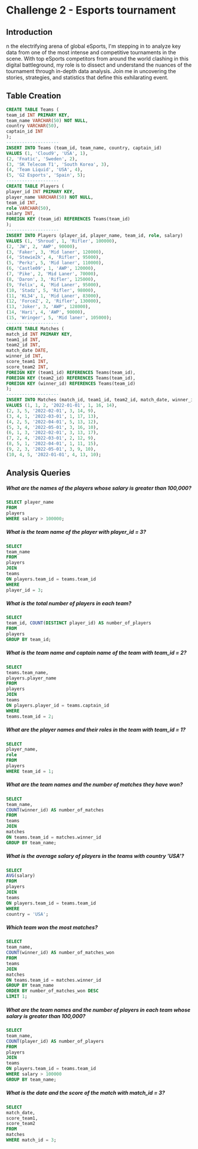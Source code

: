 # Challenge 2 - Esports tournament

## Introduction

n the electrifying arena of global eSports, I'm stepping in to analyze key data from one of the most intense and competitive tournaments in the scene. With top eSports competitors from around the world clashing in this digital battleground, my role is to dissect and understand the nuances of the tournament through in-depth data analysis. Join me in uncovering the stories, strategies, and statistics that define this exhilarating event.

## Table Creation
```sql
CREATE TABLE Teams (
team_id INT PRIMARY KEY,
team_name VARCHAR(50) NOT NULL,
country VARCHAR(50),
captain_id INT
);
--------------------
INSERT INTO Teams (team_id, team_name, country, captain_id)
VALUES (1, 'Cloud9', 'USA', 1),
(2, 'Fnatic', 'Sweden', 2),
(3, 'SK Telecom T1', 'South Korea', 3),
(4, 'Team Liquid', 'USA', 4),
(5, 'G2 Esports', 'Spain', 5);
--------------------
CREATE TABLE Players (
player_id INT PRIMARY KEY,
player_name VARCHAR(50) NOT NULL,
team_id INT,
role VARCHAR(50),
salary INT,
FOREIGN KEY (team_id) REFERENCES Teams(team_id)
);
--------------------
INSERT INTO Players (player_id, player_name, team_id, role, salary)
VALUES (1, 'Shroud', 1, 'Rifler', 100000),
(2, 'JW', 2, 'AWP', 90000),
(3, 'Faker', 3, 'Mid laner', 120000),
(4, 'Stewie2k', 4, 'Rifler', 95000),
(5, 'Perkz', 5, 'Mid laner', 110000),
(6, 'Castle09', 1, 'AWP', 120000),
(7, 'Pike', 2, 'Mid Laner', 70000),
(8, 'Daron', 3, 'Rifler', 125000),
(9, 'Felix', 4, 'Mid Laner', 95000),
(10, 'Stadz', 5, 'Rifler', 98000),
(11, 'KL34', 1, 'Mid Laner', 83000),
(12, 'ForceZ', 2, 'Rifler', 130000),
(13, 'Joker', 3, 'AWP', 128000),
(14, 'Hari', 4, 'AWP', 90000),
(15, 'Wringer', 5, 'Mid laner', 105000);
--------------------
CREATE TABLE Matches (
match_id INT PRIMARY KEY,
team1_id INT,
team2_id INT,
match_date DATE,
winner_id INT,
score_team1 INT,
score_team2 INT,
FOREIGN KEY (team1_id) REFERENCES Teams(team_id),
FOREIGN KEY (team2_id) REFERENCES Teams(team_id),
FOREIGN KEY (winner_id) REFERENCES Teams(team_id)
);
--------------------
INSERT INTO Matches (match_id, team1_id, team2_id, match_date, winner_id, score_team1, score_team2)
VALUES (1, 1, 2, '2022-01-01', 1, 16, 14),
(2, 3, 5, '2022-02-01', 3, 14, 9),
(3, 4, 1, '2022-03-01', 1, 17, 13),
(4, 2, 5, '2022-04-01', 5, 13, 12),
(5, 3, 4, '2022-05-01', 3, 16, 10),
(6, 1, 3, '2022-02-01', 3, 13, 17),
(7, 2, 4, '2022-03-01', 2, 12, 9),
(8, 5, 1, '2022-04-01', 1, 11, 15),
(9, 2, 3, '2022-05-01', 3, 9, 10),
(10, 4, 5, '2022-01-01', 4, 13, 10);
```

## Analysis Queries

##### What are the names of the players whose salary is greater than 100,000?
```sql
SELECT player_name
FROM
players 
WHERE salary > 100000;
```

##### What is the team name of the player with player_id = 3?
```sql
SELECT 
team_name
FROM
players
JOIN
teams
ON players.team_id = teams.team_id
WHERE
player_id = 3;
```

##### What is the total number of players in each team?
```sql
SELECT
team_id, COUNT(DISTINCT player_id) AS number_of_players
FROM
players
GROUP BY team_id;
```

##### What is the team name and captain name of the team with team_id = 2?
```sql
SELECT 
teams.team_name,
players.player_name
FROM
players
JOIN
teams
ON players.player_id = teams.captain_id
WHERE
teams.team_id = 2;
```

##### What are the player names and their roles in the team with team_id = 1?
```sql
SELECT
player_name,
role
FROM 
players
WHERE team_id = 1;
```

##### What are the team names and the number of matches they have won?
```sql
SELECT
team_name,
COUNT(winner_id) AS number_of_matches
FROM
teams
JOIN
matches
ON teams.team_id = matches.winner_id
GROUP BY team_name;
```

##### What is the average salary of players in the teams with country 'USA'?
```sql
SELECT
AVG(salary)
FROM 
players
JOIN 
teams
ON players.team_id = teams.team_id
WHERE
country = 'USA';
```

##### Which team won the most matches?
```sql
SELECT
team_name,
COUNT(winner_id) AS number_of_matches_won
FROM
teams
JOIN
matches
ON teams.team_id = matches.winner_id
GROUP BY team_name 
ORDER BY number_of_matches_won DESC
LIMIT 1;
```

##### What are the team names and the number of players in each team whose salary is greater than 100,000?
```sql
SELECT
team_name,
COUNT(player_id) AS number_of_players
FROM 
players
JOIN 
teams
ON players.team_id = teams.team_id
WHERE salary > 100000
GROUP BY team_name;
```

##### What is the date and the score of the match with match_id = 3?
```sql
SELECT
match_date,
score_team1,
score_team2
FROM
matches
WHERE match_id = 3;
```
